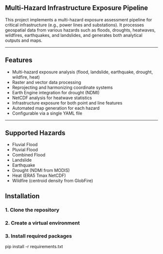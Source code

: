 
## Multi-Hazard Infrastructure Exposure Pipeline

This project implements a multi-hazard exposure assessment pipeline for critical infrastructure (e.g., power lines and substations). It processes geospatial data from various hazards such as floods, droughts, heatwaves, wildfires, earthquakes, and landslides, and generates both analytical outputs and maps.

---

## Features

- Multi-hazard exposure analysis (flood, landslide, earthquake, drought, wildfire, heat)
- Raster and vector data processing
- Reprojecting and harmonizing coordinate systems
- Earth Engine integration for drought (NDMI)
- NetCDF analysis for heatwave statistics
- Infrastructure exposure for both point and line features
- Automated map generation for each hazard
- Configurable via a single YAML file

---

## Supported Hazards

- Fluvial Flood
- Pluvial Flood
- Combined Flood
- Landslide
- Earthquake
- Drought (NDMI from MODIS)
- Heat (ERA5 Tmax NetCDF)
- Wildfire (centroid density from GlobFire)

## Installation
### 1. Clone the repository
### 2. Create a virtual environment
### 3. Install required packages
pip install -r requirements.txt

